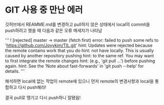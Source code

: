 # GIT 사용 중 만난 에러
깃허브에서 REAMME.md를 변경하고 pull하지 않은 상태에서
local의 commit을 push하려고 했을 때 다음과 같은 오류 메세지가 나타남

'''
 ! [rejected]        master -> master (fetch first)
error: failed to push some refs to 'https://github.com/Joyykim/TIL.git'
hint: Updates were rejected because the remote contains work that you do
hint: not have locally. This is usually caused by another repository pushing
hint: to the same ref. You may want to first integrate the remote changes
hint: (e.g., 'git pull ...') before pushing again.
hint: See the 'Note about fast-forwards' in 'git push --help' for details.
'''

해석하면 local에 없는 작업이 remote에 있으니 먼저 remote의 변경사항과 local을 통합하고 다시 push해라!

결국 pull로 땡기고 다시 push하니 잘됐음!